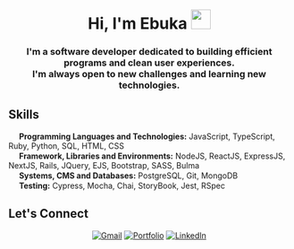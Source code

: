 <h1 align="center">Hi, I'm Ebuka <img src="https://media.giphy.com/media/hvRJCLFzcasrR4ia7z/giphy.gif" width="35"></h1>
<h3 align="center">I'm a software developer dedicated to building efficient programs and clean user experiences. <br/> I'm always open to new challenges and learning new technologies.</h3>

## Skills
<div>
<img src="https://user-images.githubusercontent.com/23465711/212404964-e33626be-4974-4f46-8ad3-4c00c2a9df42.png" width="15" height="15"> <b>Programming Languages and Technologies:</b> JavaScript, TypeScript, Ruby, Python, SQL, HTML, CSS
</div>
<div>
<img src="https://user-images.githubusercontent.com/23465711/212405125-48449a8b-ccda-4315-8679-4241b038ad82.png" width="15" height="15"> <b>Framework, Libraries and Environments:</b> NodeJS, ReactJS, ExpressJS, NextJS, Rails, JQuery, EJS, Bootstrap, SASS, Bulma
</div>
<div>
<img src="https://user-images.githubusercontent.com/23465711/212396468-c771d80a-1f7e-4b7a-9530-5bd0a58ec5e4.png" width="15" height="15"> <b>Systems, CMS and Databases:</b> PostgreSQL, Git, MongoDB
</div>
<div>
<img src="https://user-images.githubusercontent.com/23465711/212405290-7730e84a-ddc9-431d-8214-20c45668ca75.png" width="15" height="15"> <b>Testing:</b> Cypress, Mocha, Chai, StoryBook, Jest, RSpec
</div>

## Let's Connect
<p align="center">
	<a href="mailto:camoneme@gmail.com"><img src="https://img.icons8.com/bubbles/50/000000/gmail.png" title='Gmail' alt="Gmail"/></a>
	<a href="https://ebukamoneme.com" target="_blank"><img src="https://img.icons8.com/bubbles/50/null/home.png" title='Portfolio' alt="Portfolio"/></a>
	<a href="https://www.linkedin.com/in/ebukamoneme/" target="_blank"><img src="https://img.icons8.com/bubbles/50/000000/linkedin.png" title='LinkedIn' alt="LinkedIn"/></a>
</p>

<!-- - 🔗 Let's connect: <a href="https://www.linkedin.com/in/ebukamoneme/" target="blank"><img align="center" src="https://img.icons8.com/fluency/48/000000/linkedin.png" alt="https://www.linkedin.com/in/ebukamoneme/" height="40" width="40" /></a> -->
<!--
**EbukaMoneme/EbukaMoneme** is a ✨ _special_ ✨ repository because its `README.md` (this file) appears on your GitHub profile.

Here are some ideas to get you started:

- 🔭 I’m currently working on ...
- 🌱 I’m currently learning ...
- 👯 I’m looking to collaborate on ...
- 🤔 I’m looking for help with ...
- 💬 Ask me about ...
- 📫 How to reach me: ...
- 😄 Pronouns: ...
- ⚡ Fun fact: ...
-->
